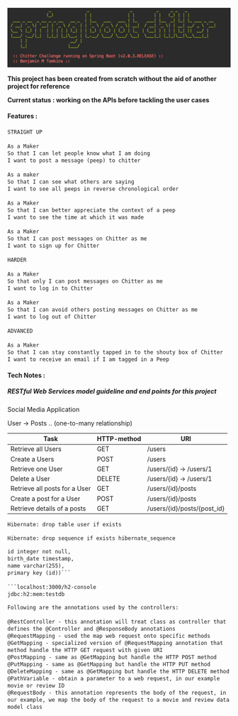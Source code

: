![](banner.png)

**This project has been created from scratch without the aid of another project for reference**

**Current status : working on the APIs before tackling the user cases**

#### Features :

```
STRAIGHT UP

As a Maker
So that I can let people know what I am doing  
I want to post a message (peep) to chitter

As a maker
So that I can see what others are saying  
I want to see all peeps in reverse chronological order

As a Maker
So that I can better appreciate the context of a peep
I want to see the time at which it was made

As a Maker
So that I can post messages on Chitter as me
I want to sign up for Chitter

HARDER

As a Maker
So that only I can post messages on Chitter as me
I want to log in to Chitter

As a Maker
So that I can avoid others posting messages on Chitter as me
I want to log out of Chitter

ADVANCED

As a Maker
So that I can stay constantly tapped in to the shouty box of Chitter
I want to receive an email if I am tagged in a Peep
```

#### Tech Notes :

##### RESTful Web Services model guideline and end points for this project

Social Media Application

User -> Posts .. (one-to-many relationship)

  |     Task      | HTTP-method | URI |
  | --- | --- | --- |
  | Retrieve all Users    |   GET    |  /users |
  | Create a Users        |   POST   |  /users |
  | Retrieve one User     |   GET    |  /users/{id} -> /users/1 |
  | Delete a User         |   DELETE | /users/{id} -> /users/1 |
  | Retrieve all posts for a User |   GET  |   /users/{id}/posts |
  | Create a post for a User      |   POST |   /users/{id}/posts |
  | Retrieve details of a posts   |   GET  |   /users/{id}/posts/{post_id} |

```Hibernate: drop table user if exists```

```Hibernate: drop sequence if exists hibernate_sequence```

```Hibernate: create table user (
id integer not null, 
birth_date timestamp, 
name varchar(255), 
primary key (id))```

```localhost:3000/h2-console
jdbc:h2:mem:testdb
```

```
Following are the annotations used by the controllers:

@RestController - this annotation will treat class as controller that defines the @Controller and @ResponseBody annotations
@RequestMapping - used the map web request onto specific methods
@GetMapping - specialized version of @RequestMapping annotation that method handle the HTTP GET request with given URI
@PostMapping - same as @GetMapping but handle the HTTP POST method
@PutMapping - same as @GetMapping but handle the HTTP PUT method
@DeleteMapping - same as @GetMapping but handle the HTTP DELETE method
@PathVariable - obtain a parameter to a web request, in our example movie or review ID
@RequestBody - this annotation represents the body of the request, in our example, we map the body of the request to a movie and review data model class
```